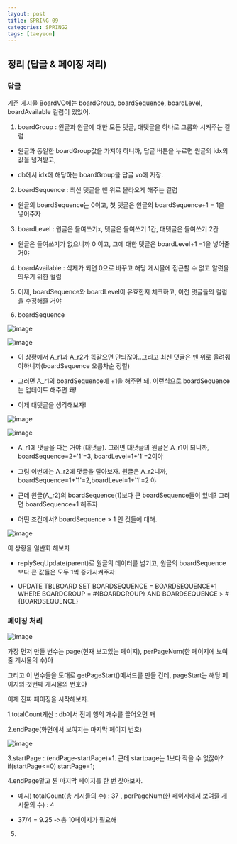 ```yaml
---
layout: post
title: SPRING 09
categories: SPRING2
tags: [taeyeon]
---
```


## 정리 (답글 & 페이징 처리)

<h3>답글</h3>

기존 게시물 BoardVO에는 boardGroup, boardSequence, boardLevel, boardAvailable 컬럼이 있었어.

1. boardGroup : 원글과 원글에 대한 모든 댓글, 대댓글을 하나로 그룹화 시켜주는 컬럼

- 원글과 동일한 boardGroup값을 가져야 하니까, 답글 버튼을 누르면 원글의 idx의 값을 넘겨받고,

- db에서 idx에 해당하는 boardGroup을 답글 vo에 저장.

2. boardSequence : 최신 댓글을 맨 위로 올라오게 해주는 컬럼

- 원글의 boardSequence는 0이고, 첫 댓글은 원글의 boardSequence+1 = 1을 넣어주자

3. boardLevel : 원글은 들여쓰기x, 댓글은 들여쓰기 1칸, 대댓글은 들여쓰기 2칸

- 원글은 들여쓰기가 없으니까 0 이고, 그에 대한 댓글은 boardLevel+1 =1을 넣어줄 거야

4. boardAvailable : 삭제가 되면 0으로 바꾸고 해당 게시물에 접근할 수 없고 알럿을 띄우기 위한 컬럼

5. 이제, boardSequence와 boardLevel이 유효한지 체크하고, 이전 댓글들의 컬럼을 수정해줄 거야

6. boardSequence

![image](https://github.com/taeyeonkim2/taeyeonkim2.github.io/assets/121271236/8109134b-8f14-48a6-8d84-3c3695fddd55)

![image](https://github.com/taeyeonkim2/taeyeonkim2.github.io/assets/121271236/31f8e242-1482-4d66-92a6-688e5817275d)

- 이 상황에서 A_r1과 A_r2가 똑같으면 안되잖아..그리고 최신 댓글은 맨 위로 올려줘야하니까(boardSequence 오름차순 정렬)

- 그러면 A_r1의 boardSequence에 +1을 해주면 돼. 이런식으로 boardSequence는 업데이트 해주면 돼!

- 이제 대댓글을 생각해보자!

![image](https://github.com/taeyeonkim2/taeyeonkim2.github.io/assets/121271236/3359b1db-516f-4c3f-a456-143b195ddd6f)

![image](https://github.com/taeyeonkim2/taeyeonkim2.github.io/assets/121271236/d036ba5c-ae46-4bb7-95f5-c74cdaccb23f)

- A_r1에 댓글을 다는 거야 (대댓글). 그러면 대댓글의 원글은 A_r1이 되니까, boardSequence=2+'1'=3, boardLevel=1+'1'=2이야

- 그럼 이번에는 A_r2에 댓글을 달아보자. 원글은 A_r2니까, boardSequence=1+'1'=2,boardLevel=1+'1'=2 야

- 근데 원글(A_r2)의 boardSequence(1)보다 큰 boardSequence들이 있네? 그러면 boardSequence+1 해주자

- 어떤 조건에서? boardSequence > 1 인 것들에 대해.

![image](https://github.com/taeyeonkim2/taeyeonkim2.github.io/assets/121271236/b6b5475b-d5e0-416b-94ba-4d4b5506ac45)

이 상황을 일반화 해보자

- replySeqUpdate(parent)로 원글의 데이터를 넘기고, 원글의 boardSequence보다 큰 값들은 모두 1씩 증가시켜주자

- UPDATE TBLBOARD SET BOARDSEQUENCE = BOARDSEQUENCE+1 WHERE BOARDGROUP = #{BOARDGROUP} AND BOARDSEQUENCE > #{BOARDSEQUENCE}



<h3>페이징 처리</h3>

![image](https://github.com/taeyeonkim2/taeyeonkim2.github.io/assets/121271236/e3bdfdc0-d084-43df-9f8e-4914a5b4add7)

가장 먼저 만들 변수는 page(현재 보고있는 페이지), perPageNum(한 페이지에 보여줄 게시물의 수)야

그리고 이 변수들을 토대로 getPageStart()메서드를 만들 건데, pageStart는 해당 페이지의 첫번째 게시물의 번호야

이제 진짜 페이징을 시작해보자.

1.totalCount계산 : db에서 전체 행의 개수를 끌어오면 돼

2.endPage(화면에서 보여지는 마지막 페이지 번호)

![image](https://github.com/taeyeonkim2/taeyeonkim2.github.io/assets/121271236/f2a32f2d-fa2a-49e1-8f52-3872690096e4)

3.startPage : (endPage-startPage)+1. 근데 startpage는 1보다 작을 수 없잖아? if(startPage<=0) startPage=1;

4.endPage말고 찐 마지막 페이지를 한 번 찾아보자.

- 예시) totalCount(총 게시물의 수) : 37 , perPageNum(한 페이지에서 보여줄 게시물의 수) : 4

- 37/4 = 9.25 ->총 10페이지가 필요해

5.
